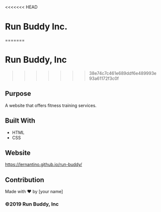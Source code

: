 <<<<<<< HEAD
# Run Buddy Inc.
=======
# Run Buddy, Inc
>>>>>>> 38e74c7c461e689ddf6e489993e93a61172f3c0f

## Purpose
A website that offers fitness training services. 

## Built With
* HTML
* CSS

## Website
https://lernantino.github.io/run-buddy/

## Contribution
Made with ❤️ by [your name]

### ©️2019 Run Buddy, Inc 
